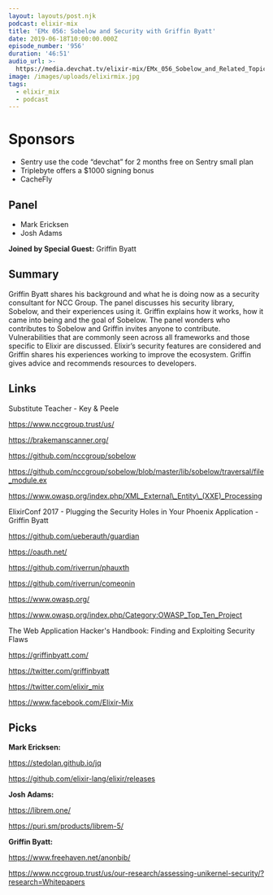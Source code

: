 ```yaml
---
layout: layouts/post.njk
podcast: elixir-mix
title: 'EMx 056: Sobelow and Security with Griffin Byatt'
date: 2019-06-18T10:00:00.000Z
episode_number: '956'
duration: '46:51'
audio_url: >-
  https://media.devchat.tv/elixir-mix/EMx_056_Sobelow_and_Related_Topics_with_Griffin_Byatt.mp3
image: /images/uploads/elixirmix.jpg
tags:
  - elixir_mix
  - podcast
---
```



# Sponsors

* Sentry use the code “devchat” for 2 months free on Sentry small plan
* Triplebyte offers a $1000 signing bonus
* CacheFly

## Panel

* Mark Ericksen
* Josh Adams



**Joined by Special Guest:** Griffin Byatt

## 

## Summary



Griffin Byatt shares his background and what he is doing now as a security consultant for NCC Group. The panel discusses his security library, Sobelow, and their experiences using it. Griffin explains how it works, how it came into being and the goal of Sobelow. The panel wonders who contributes to Sobelow and Griffin invites anyone to contribute. Vulnerabilities that are commonly seen across all frameworks and those specific to Elixir are discussed. Elixir’s security features are considered and Griffin shares his experiences working to improve the ecosystem. Griffin gives advice and recommends resources to developers.



## Links

Substitute Teacher - Key & Peele

https://www.nccgroup.trust/us/

https://brakemanscanner.org/

https://github.com/nccgroup/sobelow

https://github.com/nccgroup/sobelow/blob/master/lib/sobelow/traversal/file_module.ex

https://www.owasp.org/index.php/XML_External\_Entity\_(XXE)_Processing

ElixirConf 2017 - Plugging the Security Holes in Your Phoenix Application - Griffin Byatt

https://github.com/ueberauth/guardian

https://oauth.net/

https://github.com/riverrun/phauxth

https://github.com/riverrun/comeonin

https://www.owasp.org/

https://www.owasp.org/index.php/Category:OWASP_Top_Ten_Project

The Web Application Hacker's Handbook: Finding and Exploiting Security Flaws

https://griffinbyatt.com/

https://twitter.com/griffinbyatt

https://twitter.com/elixir_mix

https://www.facebook.com/Elixir-Mix

## Picks



**Mark Ericksen:**



https://stedolan.github.io/jq

https://github.com/elixir-lang/elixir/releases



**Josh Adams:**



https://librem.one/

https://puri.sm/products/librem-5/



**Griffin Byatt:**



https://www.freehaven.net/anonbib/

https://www.nccgroup.trust/us/our-research/assessing-unikernel-security/?research=Whitepapers
